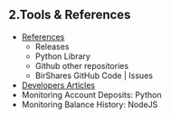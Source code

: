 ## 2.Tools & References

- [References](/developers/2_tools_references/references.md#releases)
   - Releases
   - Python Library
   - Github other repositories
   - BirShares GitHub Code | Issues
- [Developers Articles](/developers/2_tools_references/tech_articles.md#articles)
- Monitoring Account Deposits: Python
- Monitoring Balance History: NodeJS
